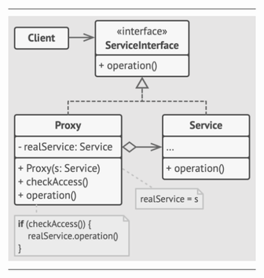 ***

![Proxy UML](https://github.com/muarshad01/CPP_Design_Patterns/blob/main/images/structural/proxy.png)

***
